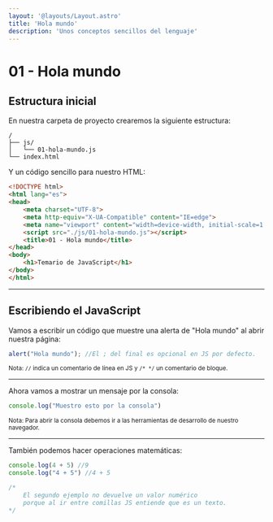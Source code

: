 ```yaml
---
layout: '@layouts/Layout.astro'
title: 'Hola mundo'
description: 'Unos conceptos sencillos del lenguaje'
---
```


# 01 - Hola mundo

## Estructura inicial

En nuestra carpeta de proyecto crearemos la siguiente estructura:

```
/
├── js/
│   └── 01-hola-mundo.js
└── index.html
```

Y un código sencillo para nuestro HTML:

```html
<!DOCTYPE html>
<html lang="es">
<head>
    <meta charset="UTF-8">
    <meta http-equiv="X-UA-Compatible" content="IE=edge">
    <meta name="viewport" content="width=device-width, initial-scale=1.0">
    <script src="./js/01-hola-mundo.js"></script>
    <title>01 - Hola mundo</title>
</head>
<body>
    <h1>Temario de JavaScript</h1>
</body>
</html>
```

<hr>

## Escribiendo el JavaScript

Vamos a escribir un código que muestre una alerta de "Hola mundo" al abrir nuestra página:

```js
alert("Hola mundo"); //El ; del final es opcional en JS por defecto.
```

<small>Nota: `//` indica un comentario de línea en JS y `/* */` un comentario de bloque.</small>

<hr>

Ahora vamos a mostrar un mensaje por la consola:

```js
console.log("Muestro esto por la consola")
```

<small>Nota: Para abrir la consola debemos ir a las herramientas de desarrollo de nuestro navegador.</small>

<hr>

También podemos hacer operaciones matemáticas:

```js
console.log(4 + 5) //9
console.log("4 + 5") //4 + 5

/* 
    El segundo ejemplo no devuelve un valor numérico
    porque al ir entre comillas JS entiende que es un texto.
*/
```